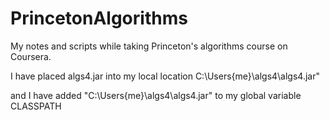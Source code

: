 # PrincetonAlgorithms
 My notes and scripts while taking Princeton's algorithms course on Coursera.

 I have placed algs4.jar into my local location C:\Users\{me}\algs4\algs4.jar"

 and I have added "C:\Users\{me}\algs4\algs4.jar" to my global variable CLASSPATH
